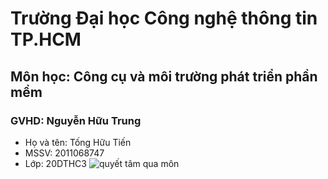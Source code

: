 # Trường Đại học Công nghệ thông tin TP.HCM
## Môn học: Công cụ và môi trường phát triển phần mềm
### GVHD: Nguyễn Hữu Trung
- Họ và tên: Tống Hữu Tiến
- MSSV: 2011068747
- Lớp: 20DTHC3
![quyết tâm qua môn](https://icdn.dantri.com.vn/a43eb5ece6/2018/11/01/img20181101110921637-8a952.jpg)
